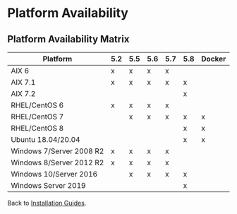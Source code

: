 # Platform Availability

<PageHeader />

## Platform Availability Matrix

| Platform                 | 5.2  | 5.5 | 5.6 | 5.7 | 5.8 | Docker |
| ---                      | --- | --- | --- | --- | --- | --- |
| AIX 6                    | x   | x   | x   | x   |     |    |
| AIX 7.1                  | x   | x   | x   | x   | x   |    |  
| AIX 7.2                  |     |     |     |     | x   |    |
| RHEL/CentOS 6            | x   | x   | x   | x   |     |    |  
| RHEL/CentOS 7            |     | x   | x   | x   | x   | x  |
| RHEL/CentOS 8            |     |     |     |     | x   | x  |
| Ubuntu 18.04/20.04       |     |     |     |     | x   | x  |
| Windows 7/Server 2008 R2 | x   | x   | x   | x   |     |    |
| Windows 8/Server 2012 R2 | x   | x   | x   | x   |     |    |
| Windows 10/Server 2016   |     | x   | x   | x   | x   |    |
| Windows Server 2019      |     |     |     |     | x   |    |

Back to [Installation Guides](./../README.md).

<PageFooter />

